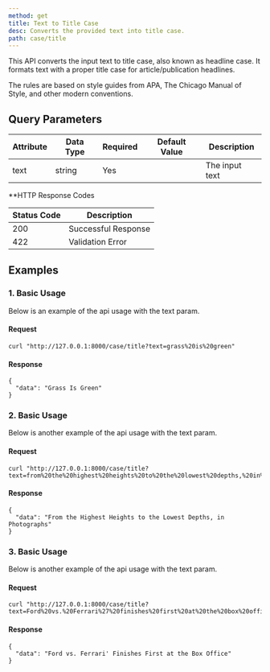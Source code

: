 ```yaml
---
method: get
title: Text to Title Case
desc: Converts the provided text into title case.
path: case/title
---
```


This API converts the input text to title case, also known as headline case. It formats text with a proper title case for article/publication headlines. 

The rules are based on style guides from APA, The Chicago Manual of Style, and other modern conventions.

## Query Parameters

| Attribute | Data Type | Required | Default Value |Description |
| ----------- | ----------- | -----------  | ----------- | ----------- |
| text | string | Yes | | The input text  |


**HTTP Response Codes

| Status Code | Description |
| ----------- | ----------- |
| 200 | Successful Response |
| 422 | Validation Error |



## Examples

### 1. Basic Usage

Below is an example of the api usage with the text param. 

#### Request

```
curl "http://127.0.0.1:8000/case/title?text=grass%20is%20green"
```

#### Response

```
{
  "data": "Grass Is Green"
}
```

### 2. Basic Usage

Below is another example of the api usage with the text param. 

#### Request

```
curl "http://127.0.0.1:8000/case/title?text=from%20the%20highest%20heights%20to%20the%20lowest%20depths,%20in%20photographs"
```

#### Response

```
{
  "data": "From the Highest Heights to the Lowest Depths, in Photographs"
}
```

### 3. Basic Usage

Below is another example of the api usage with the text param. 

#### Request

```
curl "http://127.0.0.1:8000/case/title?text=Ford%20vs.%20Ferrari%27%20finishes%20first%20at%20the%20box%20office"
```

#### Response

```
{
  "data": "Ford vs. Ferrari' Finishes First at the Box Office"
}
```
